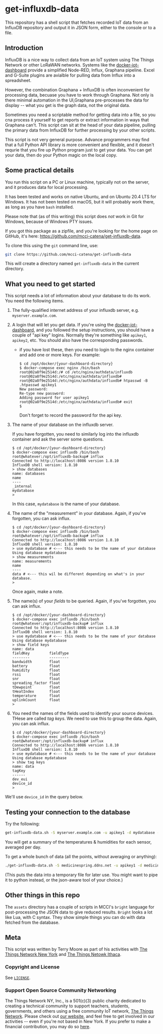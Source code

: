 # get-influxdb-data

This repository has a shell script that fetches recorded IoT data from an InfluxDB repository and output it in JSON form, either to the console or to a file.

## Introduction

InfluxDB is a nice way to collect data from an IoT system using The Things Network or other LoRaWAN networks. Systems like the [docker-iot-dashboard](https://github.com/mcci-catena/docker-iot-dashboard) provide a simplified Node-RED, Influx, Graphana pipeline. Excel and G-Suite plugins are avialble for pulling data from Influx into a spreadsheet.

However, the combination Graphana + InfluxDB is often inconvenient for processing data, becuase you have to work through Graphana. Not only is there minimal automation in the UI,Graphana pre-processes the data for display -- what you get is the graph data, not the original data.

Sometimes you need a scriptable method for getting data into a file, so you cna process it yourself to get reports or extract information in ways that Graphana can't. This script can sit at the head of your data pipeline, pulling the primary data from InfluxDB for further processing by your other scripts.

This script is not very general purpose. Advance programmers may find that a full Python API library is more convenient and flexible, and it doesn't requrie that you fire up Python program just to get your data. You can get your data, then do your Python magic on the local copy.

## Some practical details

You run this script on a PC or Linux machine, typically not on the server, and it produces data for local processing.

It has been tested and works on native Ubuntu, and on Ubuntu 20.4 LTS for Windows. It has not been tested on macOS, but it will probably work there, as long as you have `bash` installed. 

Please note that (as of this writing) this script does *not* work in Git for Windows, because of Windows PTY issues. 

If you got this package as a zipfile, and you're looking for the home page on GitHub, it's here: https://github.com/mcci-catena/get-influxdb-data.

To clone this using the `git` command line, use:

```bash
git clone https://github.com/mcci-catena/get-influxdb-data
```

This will create a directory named `get-influxdb-data` in the current directory.

## What you need to get started

This script needs a lot of information about your database to do its work. You need the following items.

1. The fully-qualified internet address of your influxdb server, e.g. `myserver.example.com`.

2. A login that will let you get data. If you're using the [docker-iot-dashboard](https://github.com/mcci-catena/docker-iot-dashboard), and you followed the setup instructions, you should have a couple of "api key" logins. Normally they're something like `apikey1`, `apikey2`, etc. You should also have the corresponding passwords.

   * if you have lost these, then you need to login to the nginx container and add one or more keys. For example:

      ```console
      $ cd /opt/docker/{your-dashboard-directory}
      $ docker-compose exec nginx /bin/bash
      root@02a8f9e2514d:/# cd /etc/nginx/authdata/influxdb
      root@02a8f9e2514d:/etc/nginx/authdata/influxdb#
      root@02a8f9e2514d:/etc/nginx/authdata/influxdb# htpasswd -B .htpasswd apikey1
      New password:
      Re-type new password:
      Adding password for user apikey1
      root@02a8f9e2514d:/etc/nginx/authdata/influxdb# exit
      $
      ```

     Don't forget to record the password for the api key.

3. The name of your database on the influxdb server.

   If you have forgotten, you need to similarly log into the influxdb container and ask the server some questions.

   ```console
   $ cd /opt/docker/{your-dashboard-directory}
   $ docker-compose exec influxdb /bin/bash
   root@whatever:/opt/influxdb-backup# influx
   Connected to http://localhost:8086 version 1.8.10
   InfluxDB shell version: 1.8.10
   > show databases
   name: databases
   name
   ----
   _internal
   mydatabase
   >
   ```

   In this case, `mydatabase` is the name of your database.

4. The name of the "measurement" in your database. Again, if you've forgotten, you can ask influx.

   ```console
   $ cd /opt/docker/{your-dashboard-directory}
   $ docker-compose exec influxdb /bin/bash
   root@whatever:/opt/influxdb-backup# influx
   Connected to http://localhost:8086 version 1.8.10
   InfluxDB shell version: 1.8.10
   > use mydatabase # <--- this needs to be the name of your database
   Using database mydatabase
   > show measurements
   name: measurements
   name
   ----
   data # <--- this wil be different depending on what's in your database.
   >
   ```

   Once again, make a note.

5. The name(s) of your *fields* to be queried. Again, if you've forgotten, you can ask influx.

   ```console
   $ cd /opt/docker/{your-dashboard-directory}
   $ docker-compose exec influxdb /bin/bash
   root@whatever:/opt/influxdb-backup# influx
   Connected to http://localhost:8086 version 1.8.10
   InfluxDB shell version: 1.8.10
   > use mydatabase # <--- this needs to be the name of your database
   Using database mydatabase
   > show field keys
   name: data
   fieldKey         fieldType
   --------         ---------
   bandwidth        float
   battery          float
   humidity         float
   rssi             float
   snr              float
   spreading_factor float
   tDewpoint        float
   tHeatIndex       float
   temperature      float
   uplinkCount      float
   >
   ```

6. You need the names of the fields used to identify your source devices. THese are called *tag keys*. We need to use this to group the data. Again, you can ask influx.

   ```console
   $ cd /opt/docker/{your-dashboard-directory}
   $ docker-compose exec influxdb /bin/bash
   root@whatever:/opt/influxdb-backup# influx
   Connected to http://localhost:8086 version 1.8.10
   InfluxDB shell version: 1.8.10
   > use mydatabase # <--- this needs to be the name of your database
   Using database mydatabase
   > show tag keys
   name: data
   tagKey
   ------
   dev_eui
   device_id
   >
   ```

  We'll use `device_id` in the query below.

## Testing your connection to the database

Try the following:

```bash
get-influxdb-data.sh -S myserver.example.com -u apikey1 -d mydatabase -s data -t 36 -q "humidity,temperature" -g device_id
```

You will get a summary of the temperatures & humidities for each sensor, averaged per day.

To get a whole bunch of data (all the points, without averaging or anything):

```bash
./get-influxdb-data.sh -S medicinespring.ddns.net -u apikey1 -d medicinespring -s data -t 1 -q "humidity,temperature" -g 'time(1ms),"device_id"' > /tmp/junk.json
```

(This puts the data into a temporary file for later use. You might want to pipe it to python instead, or the json-aware tool of your choice.)

## Other things in this repo

The `assets` directory has a couple of scripts in MCCI's `bright` language for post-processing the JSON data to give reduced results. `Bright` looks a lot like Lua, with C syntax. They show simple things you can do with data fetched from the database.

## Meta

This script was written by Terry Moore as part of his activities with [The Things Network New York](https://thethings.nyc) and [The Things Netowk Ithaca](https://ttni.tech).

### Copyright and License

See [`LICENSE`](LICENSE.txt).

### Support Open Source Community Networking

The Things Network NY, Inc., is a 501(c)(3) public charity dedicated to creating a technical community to support teachers, students, governments, and others using a free community IoT network, [The Things Network](https://thethingsnetwork.org). Please check out [our website](https://thethings.nyc), and feel free to get involved in our activities -- even if you're not based in New York.  If you prefer to make a financial contribution, you may do so [here](https://the-things-network-new-york-inc.square.site/).
